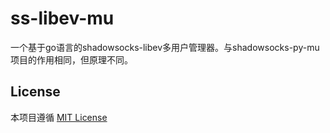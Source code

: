 # ss-libev-mu

一个基于go语言的shadowsocks-libev多用户管理器。与shadowsocks-py-mu项目的作用相同，但原理不同。

## License
本项目遵循 [MIT License](LICENSE)